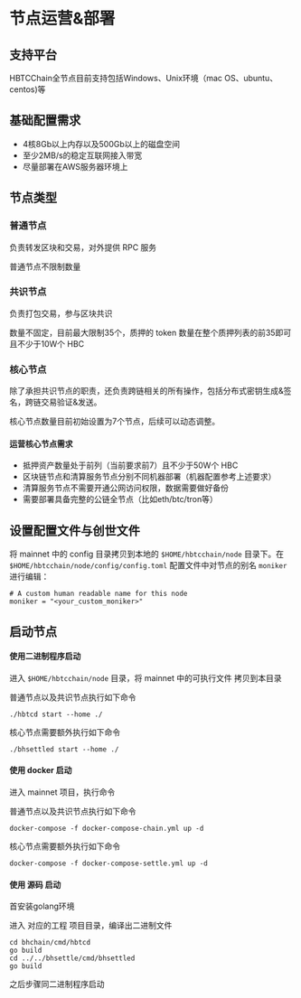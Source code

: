 # 节点运营&部署

## 支持平台

  HBTCChain全节点目前支持包括Windows、Unix环境（mac OS、ubuntu、centos)等

## 基础配置需求

- 4核8Gb以上内存以及500Gb以上的磁盘空间
- 至少2MB/s的稳定互联网接入带宽
- 尽量部署在AWS服务器环境上

## 节点类型

### 普通节点 
负责转发区块和交易，对外提供 RPC 服务

普通节点不限制数量

### 共识节点 
负责打包交易，参与区块共识

数量不固定，目前最大限制35个，质押的 token 数量在整个质押列表的前35即可且不少于10W个 HBC

### 核心节点 
除了承担共识节点的职责，还负责跨链相关的所有操作，包括分布式密钥生成&签名，跨链交易验证&发送。

核心节点数量目前初始设置为7个节点，后续可以动态调整。

#### 运营核心节点需求
- 抵押资产数量处于前列（当前要求前7）且不少于50W个 HBC
- 区块链节点和清算服务节点分别不同机器部署（机器配置参考上述要求）
- 清算服务节点不需要开通公网访问权限，数据需要做好备份
- 需要部署具备完整的公链全节点（比如eth/btc/tron等）

## 设置配置文件与创世文件

将 mainnet 中的 config 目录拷贝到本地的 `$HOME/hbtcchain/node` 目录下。在 `$HOME/hbtcchain/node/config/config.toml` 配置文件中对节点的别名 `moniker` 进行编辑：

```
# A custom human readable name for this node
moniker = "<your_custom_moniker>"
```

## 启动节点

#### 使用二进制程序启动

进入 `$HOME/hbtcchain/node` 目录，将 mainnet 中的可执行文件 拷贝到本目录

普通节点以及共识节点执行如下命令 

```
./hbtcd start --home ./
```

核心节点需要额外执行如下命令

```
./bhsettled start --home ./
```
#### 使用 docker 启动

进入 mainnet 项目，执行命令

普通节点以及共识节点执行如下命令 

```
docker-compose -f docker-compose-chain.yml up -d
```
核心节点需要额外执行如下命令
```
docker-compose -f docker-compose-settle.yml up -d
```


#### 使用 源码 启动

首安装golang环境

进入 对应的工程 项目目录，编译出二进制文件

```
cd bhchain/cmd/hbtcd
go build
cd ../../bhsettle/cmd/bhsettled
go build
```

之后步骤同二进制程序启动

